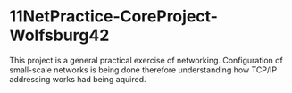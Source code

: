 # 11NetPractice-CoreProject-Wolfsburg42
This project is a general practical exercise of networking. Configuration of  small-scale networks is being done therefore understanding how TCP/IP addressing works had being aquired. 
